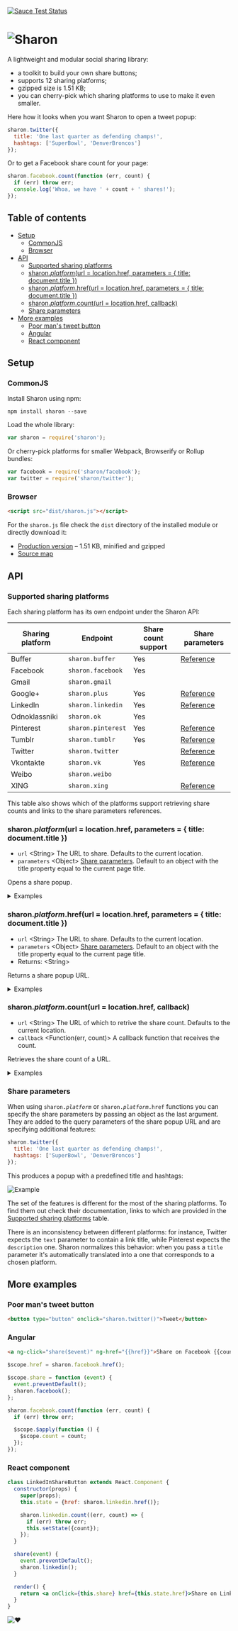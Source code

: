 [![Sauce Test Status][saucelabs-badge]][saucelabs]

# ![Sharon][media-sharon]

A lightweight and modular social sharing library:

- a toolkit to build your own share buttons;
- supports 12 sharing platforms;
- gzipped size is 1.51 KB;
- you can cherry-pick which sharing platforms to use to make it even smaller.

Here how it looks when you want Sharon to open a tweet popup:

```js
sharon.twitter({
  title: 'One last quarter as defending champs!',
  hashtags: ['SuperBowl', 'DenverBroncos']
});
```

Or to get a Facebook share count for your page:

```js
sharon.facebook.count(function (err, count) {
  if (err) throw err;
  console.log('Whoa, we have ' + count + ' shares!');
});
```

## Table of contents

- [Setup](#setup)
  - [CommonJS](#commonjs)
  - [Browser](#browser)
- [API](#api)
  - [Supported sharing platforms](#supported-sharing-platforms)
  - [sharon.*platform*(url = location.href, parameters = { title: document.title })](#sharonplatformurl--locationhref-parameters---title-documenttitle-)
  - [sharon.*platform*.href(url = location.href, parameters = { title: document.title })](#sharonplatformhrefurl--locationhref-parameters---title-documenttitle-)
  - [sharon.*platform*.count(url = location.href, callback)](#sharonplatformcounturl--locationhref-callback)
  - [Share parameters](#share-parameters)
- [More examples](#more-examples)
  - [Poor man&apos;s tweet button](#poor-mans-tweet-button)
  - [Angular](#angular)
  - [React component](#react-component)

## Setup

### CommonJS

Install Sharon using npm:

```
npm install sharon --save
```

Load the whole library:

```js
var sharon = require('sharon');
```

Or cherry-pick platforms for smaller Webpack, Browserify or Rollup bundles:

```js
var facebook = require('sharon/facebook');
var twitter = require('sharon/twitter');
```

### Browser

```html
<script src="dist/sharon.js"></script>
```

For the `sharon.js` file check the `dist` directory of the installed module or directly download it:

- [Production version][download] – 1.51 KB, minified and gzipped
- [Source map][download-map]

## API

### Supported sharing platforms

Each sharing platform has its own endpoint under the Sharon API:

| Sharing platform | Endpoint           | Share count support | Share parameters              |
|------------------|--------------------|---------------------|-------------------------------|
| Buffer           | `sharon.buffer`    | Yes                 | [Reference][params-buffer]    |
| Facebook         | `sharon.facebook`  | Yes                 |                               |
| Gmail            | `sharon.gmail`     |                     |                               |
| Google+          | `sharon.plus`      | Yes                 | [Reference][params-plus]      |
| LinkedIn         | `sharon.linkedin`  | Yes                 | [Reference][params-linkedin]  |
| Odnoklassniki    | `sharon.ok`        | Yes                 |                               |
| Pinterest        | `sharon.pinterest` | Yes                 | [Reference][params-pinterest] |
| Tumblr           | `sharon.tumblr`    | Yes                 | [Reference][params-tumblr]    |
| Twitter          | `sharon.twitter`   |                     | [Reference][params-twitter]   |
| Vkontakte        | `sharon.vk`        | Yes                 | [Reference][params-vk]        |
| Weibo            | `sharon.weibo`     |                     |                               |
| XING             | `sharon.xing`      |                     | [Reference][params-xing]      |

This table also shows which of the platforms support retrieving share counts and links to the share parameters references.

### sharon.*platform*(url = location.href, parameters = { title: document.title })

- `url` &lt;String&gt; The URL to share. Defaults to the current location.
- `parameters` &lt;Object&gt; [Share parameters](#share-parameters). Default to an object with the title property equal to the current page title.

Opens a share popup.

<details>
<summary>Examples</summary>
Share the current page:

```js
sharon.twitter();
```

With a custom title:

```js
sharon.twitter({title: 'Check it out'});
```

Share example.com:

```js
sharon.twitter('http://example.com');
```

Share example.com with a custom title:

```js
sharon.twitter('http://example.com', {title: 'Check it out'});
```
</details>

### sharon.*platform*.href(url = location.href, parameters = { title: document.title })

- `url` &lt;String&gt; The URL to share. Defaults to the current location.
- `parameters` &lt;Object&gt; [Share parameters](#share-parameters). Default to an object with the title property equal to the current page title.
- Returns: &lt;String&gt;

Returns a share popup URL.

<details>
<summary>Examples</summary>
Get the share popup URL for the current page:

```js
var link = sharon.twitter.href();
```

With a custom title:

```js
var link = sharon.twitter.href({title: 'Check it out'});
```

For example.com:

```js
var link = sharon.twitter.href('http://example.com');
```

For example.com with a custom title:

```js
var link = sharon.twitter.href('http://example.com', {title: 'Check it out'});
```
</details>


### sharon.*platform*.count(url = location.href, callback)

- `url` &lt;String&gt; The URL of which to retrive the share count. Defaults to the current location.
- `callback` &lt;Function(err, count)&gt; A callback function that receives the count.

Retrieves the share count of a URL.

<details>
<summary>Examples</summary>
Share count for the current page:

```js
sharon.facebook.count(function (err, count) {
  if (err) throw err;
  console.log(count);
});
```

For example.com:

```js
sharon.facebook.count('http://example.com', function (err, count) {
  if (err) throw err;
  console.log(count);
});
```
</details>


### Share parameters

When using <code>sharon.*platform*</code> or <code>sharon.*platform*.href</code> functions you can specify the share parameters by passing an object as the last argument. They are added to the query parameters of the share popup URL and are specifying additional features:

```js
sharon.twitter({
  title: 'One last quarter as defending champs!',
  hashtags: ['SuperBowl', 'DenverBroncos']
});
```

This produces a popup with a predefined title and hashtags:

![Example][media-example]

The set of the features is different for the most of the sharing platforms. To find them out check their documentation, links to which are provided in the [Supported sharing platforms](#supported-sharing-platforms) table.

There is an inconsistency between different platforms: for instance, Twitter expects the `text` parameter to contain a link title, while Pinterest expects the `description` one. Sharon normalizes this behavior: when you pass a `title` parameter it&apos;s automatically translated into a one that corresponds to a chosen platform.

## More examples

### Poor man&apos;s tweet button

```html
<button type="button" onclick="sharon.twitter()">Tweet</button>
```

### Angular

```html
<a ng-click="share($event)" ng-href="{{href}}">Share on Facebook {{count}}</a>
```

```js
$scope.href = sharon.facebook.href();

$scope.share = function (event) {
  event.preventDefault();
  sharon.facebook();
};

sharon.facebook.count(function (err, count) {
  if (err) throw err;

  $scope.$apply(function () {
    $scope.count = count;
  });
});
```

### React component

```jsx
class LinkedInShareButton extends React.Component {
  constructor(props) {
    super(props);
    this.state = {href: sharon.linkedin.href()};

    sharon.linkedin.count((err, count) => {
      if (err) throw err;
      this.setState({count});
    });
  }

  share(event) {
    event.preventDefault();
    sharon.linkedin();
  }

  render() {
    return <a onClick={this.share} href={this.state.href}>Share on LinkedIn {this.state.count}</a>;
  }
}
```

![:heart:][media-heart]

[download]: https://github.com/borodean/sharon/releases/download/1.3.0/sharon-1.3.0.min.js
[download-map]: https://github.com/borodean/sharon/releases/download/1.3.0/sharon-1.3.0.min.js.map
[media-example]: media/example.png
[media-heart]: https://cdn.rawgit.com/borodean/sharon/1.3.0/media/heart.svg
[media-sharon]: https://cdn.rawgit.com/borodean/sharon/1.3.0/media/sharon.svg
[params-buffer]: https://buffer.com/extras/button
[params-linkedin]: https://developer.linkedin.com/docs/share-on-linkedin
[params-pinterest]: https://developers.pinterest.com/docs/widgets/save
[params-plus]: https://developers.google.com/+/web/share/#sharelink-endpoint
[params-tumblr]: https://www.tumblr.com/docs/en/share_button
[params-twitter]: https://dev.twitter.com/web/tweet-button/web-intent
[params-vk]: https://vk.com/dev/share_details
[params-xing]: https://dev.xing.com/plugins/share_button/docs
[saucelabs]: https://saucelabs.com/u/borodean-sharon
[saucelabs-badge]: https://saucelabs.com/browser-matrix/borodean-sharon.svg
